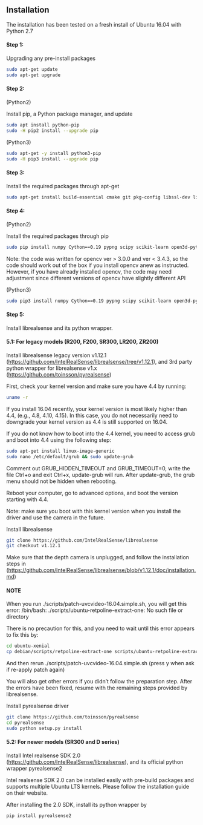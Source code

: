 ## Installation

The installation has been tested on a fresh install of Ubuntu 16.04 with Python 2.7

#### Step 1:

Upgrading any pre-install packages

```bash
sudo apt-get update
sudo apt-get upgrade
```
#### Step 2:

(Python2)

Install pip, a Python package manager, and update

```bash
sudo apt install python-pip
sudo -H pip2 install --upgrade pip
```
(Python3)
```bash
sudo apt-get -y install python3-pip
sudo -H pip3 install --upgrade pip
```

#### Step 3:

Install the required packages through apt-get

```bash
sudo apt-get install build-essential cmake git pkg-config libssl-dev libgl1-mesa-glx
```

#### Step 4:

(Python2)

Install the required packages through pip

```bash
sudo pip install numpy Cython==0.19 pypng scipy scikit-learn open3d-python scikit-image open3d-python tqdm pykdtree opencv-python==3.3.0.10 opencv-contrib-python==3.3.0.10  trimesh==2.38.24
```
Note: the code was written for opencv ver > 3.0.0 and ver < 3.4.3, so the code should work out of the box if you install opencv anew as instructed. However, if you have already installed opencv, the code
may need adjustment since different versions of opencv have slightly different API

(Python3)
```bash
sudo pip3 install numpy Cython==0.19 pypng scipy scikit-learn open3d-python scikit-image open3d-python tqdm pykdtree opencv-python==3.3.0.10 opencv-contrib-python==3.3.0.10  trimesh==2.38.24
```

#### Step 5:

Install librealsense and its python wrapper.

#### 5.1: For legacy models (R200, F200, SR300, LR200, ZR200)

Install librealsense legacy version v1.12.1 (https://github.com/IntelRealSense/librealsense/tree/v1.12.1),
and 3rd party python wrapper for librealsense v1.x (https://github.com/toinsson/pyrealsense)

First, check your kernel version and make sure you have 4.4 by running:

```bash
uname -r
```

If you install 16.04 recently, your kernel version is most likely higher than 4.4, (e.g., 4.8, 4.10, 4.15). In this case, you do not necessarily need to downgrade your kernel version as 4.4 is still supported on 16.04.

If you do not know how to boot into the 4.4 kernel, you need to access grub and boot into 4.4 using the following step:

```bash
sudo apt-get install linux-image-generic
sudo nano /etc/default/grub && sudo update-grub
```

Comment out GRUB_HIDDEN_TIMEOUT and GRUB_TIMEOUT=0, write the file Ctrl+o and exit Ctrl+x, update-grub will run. After update-grub, the grub menu should not be hidden when rebooting.

Reboot your computer, go to advanced options, and boot the version starting with 4.4.

Note: make sure you boot with this kernel version when you install the driver and use the camera in the future.

Install librealsense

```bash
git clone https://github.com/IntelRealSense/librealsense
git checkout v1.12.1
```

Make sure that the depth camera is unplugged, and follow the installation steps in
(https://github.com/IntelRealSense/librealsense/blob/v1.12.1/doc/installation.md)

#### NOTE

When you run ./scripts/patch-uvcvideo-16.04.simple.sh, you will get this error: /bin/bash: ./scripts/ubuntu-retpoline-extract-one: No such file or directory

There is no precaution for this, and you need to wait until this error appears to fix this by:

```bash
cd ubuntu-xenial
cp debian/scripts/retpoline-extract-one scripts/ubuntu-retpoline-extract-one
```

And then rerun ./scripts/patch-uvcvideo-16.04.simple.sh (press y when ask if re-apply patch again)

You will also get other errors if you didn’t follow the preparation step. After the errors have been fixed, resume with the remaining steps provided by librealsense.

Install pyrealsense driver

```bash
git clone https://github.com/toinsson/pyrealsense
cd pyrealsense
sudo python setup.py install
```
#### 5.2: For newer models (SR300 and D series)

Install Intel realsense SDK 2.0 (https://github.com/IntelRealSense/librealsense),
and its official python wrapper pyrealsense2

Intel realsense SDK 2.0 can be installed easily with pre-build packages and supports multiple Ubuntu LTS kernels. Please follow the installation guide on their website.

After installing the 2.0 SDK, install its python wrapper by 

```bash
pip install pyrealsense2
```
